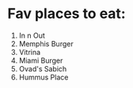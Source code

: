 # Fav places to eat:

 1. In n Out
 2. Memphis Burger
   1. Vitrina
   2. Miami Burger
 3. Ovad's Sabich
 4. Hummus Place

